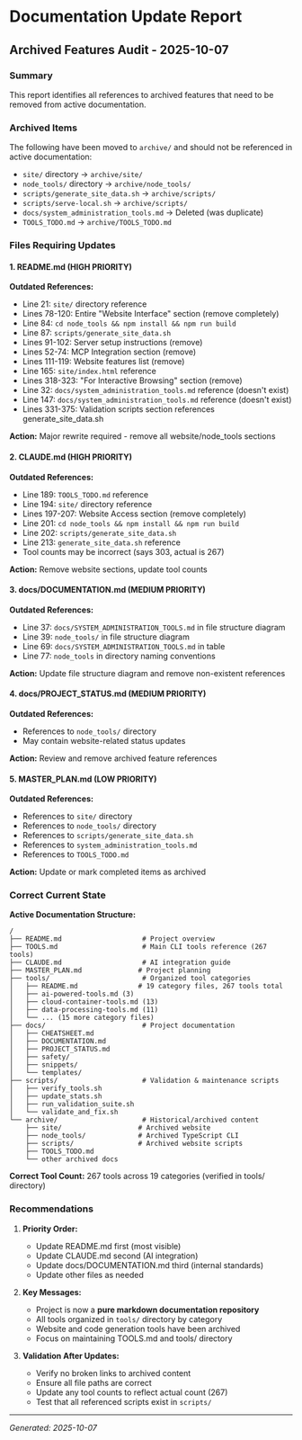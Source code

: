 # Documentation Update Report
## Archived Features Audit - 2025-10-07

### Summary
This report identifies all references to archived features that need to be removed from active documentation.

### Archived Items
The following have been moved to `archive/` and should not be referenced in active documentation:
- `site/` directory → `archive/site/`
- `node_tools/` directory → `archive/node_tools/`
- `scripts/generate_site_data.sh` → `archive/scripts/`
- `scripts/serve-local.sh` → `archive/scripts/`
- `docs/system_administration_tools.md` → Deleted (was duplicate)
- `TOOLS_TODO.md` → `archive/TOOLS_TODO.md`

### Files Requiring Updates

#### 1. README.md (HIGH PRIORITY)
**Outdated References:**
- Line 21: `site/` directory reference
- Lines 78-120: Entire "Website Interface" section (remove completely)
- Line 84: `cd node_tools && npm install && npm run build`
- Line 87: `scripts/generate_site_data.sh`
- Lines 91-102: Server setup instructions (remove)
- Lines 52-74: MCP Integration section (remove)
- Lines 111-119: Website features list (remove)
- Line 165: `site/index.html` reference
- Lines 318-323: "For Interactive Browsing" section (remove)
- Line 32: `docs/system_administration_tools.md` reference (doesn't exist)
- Line 147: `docs/system_administration_tools.md` reference (doesn't exist)
- Lines 331-375: Validation scripts section references generate_site_data.sh

**Action:** Major rewrite required - remove all website/node_tools sections

#### 2. CLAUDE.md (HIGH PRIORITY)
**Outdated References:**
- Line 189: `TOOLS_TODO.md` reference
- Line 194: `site/` directory reference
- Lines 197-207: Website Access section (remove completely)
- Line 201: `cd node_tools && npm install && npm run build`
- Line 202: `scripts/generate_site_data.sh`
- Line 213: `generate_site_data.sh` reference
- Tool counts may be incorrect (says 303, actual is 267)

**Action:** Remove website sections, update tool counts

#### 3. docs/DOCUMENTATION.md (MEDIUM PRIORITY)
**Outdated References:**
- Line 37: `docs/SYSTEM_ADMINISTRATION_TOOLS.md` in file structure diagram
- Line 39: `node_tools/` in file structure diagram
- Line 69: `docs/SYSTEM_ADMINISTRATION_TOOLS.md` in table
- Line 77: `node_tools` in directory naming conventions

**Action:** Update file structure diagram and remove non-existent references

#### 4. docs/PROJECT_STATUS.md (MEDIUM PRIORITY)
**Outdated References:**
- References to `node_tools/` directory
- May contain website-related status updates

**Action:** Review and remove archived feature references

#### 5. MASTER_PLAN.md (LOW PRIORITY)
**Outdated References:**
- References to `site/` directory
- References to `node_tools/` directory
- References to `scripts/generate_site_data.sh`
- References to `system_administration_tools.md`
- References to `TOOLS_TODO.md`

**Action:** Update or mark completed items as archived

### Correct Current State

**Active Documentation Structure:**
```
/
├── README.md                    # Project overview
├── TOOLS.md                     # Main CLI tools reference (267 tools)
├── CLAUDE.md                    # AI integration guide
├── MASTER_PLAN.md              # Project planning
├── tools/                       # Organized tool categories
│   ├── README.md               # 19 category files, 267 tools total
│   ├── ai-powered-tools.md (3)
│   ├── cloud-container-tools.md (13)
│   ├── data-processing-tools.md (11)
│   └── ... (15 more category files)
├── docs/                        # Project documentation
│   ├── CHEATSHEET.md
│   ├── DOCUMENTATION.md
│   ├── PROJECT_STATUS.md
│   ├── safety/
│   ├── snippets/
│   └── templates/
├── scripts/                     # Validation & maintenance scripts
│   ├── verify_tools.sh
│   ├── update_stats.sh
│   ├── run_validation_suite.sh
│   └── validate_and_fix.sh
└── archive/                     # Historical/archived content
    ├── site/                   # Archived website
    ├── node_tools/             # Archived TypeScript CLI
    ├── scripts/                # Archived website scripts
    ├── TOOLS_TODO.md
    └── other archived docs
```

**Correct Tool Count:** 267 tools across 19 categories (verified in tools/ directory)

### Recommendations

1. **Priority Order:**
   - Update README.md first (most visible)
   - Update CLAUDE.md second (AI integration)
   - Update docs/DOCUMENTATION.md third (internal standards)
   - Update other files as needed

2. **Key Messages:**
   - Project is now a **pure markdown documentation repository**
   - All tools organized in `tools/` directory by category
   - Website and code generation tools have been archived
   - Focus on maintaining TOOLS.md and tools/ directory

3. **Validation After Updates:**
   - Verify no broken links to archived content
   - Ensure all file paths are correct
   - Update any tool counts to reflect actual count (267)
   - Test that all referenced scripts exist in `scripts/`

---
*Generated: 2025-10-07*
